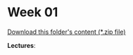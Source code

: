 # Week 01

[Download this folder's content (*.zip file)](https://github.com/braedynl/CSE232/raw/master/.assets/downloads/week01.zip)

**Lectures**: 
